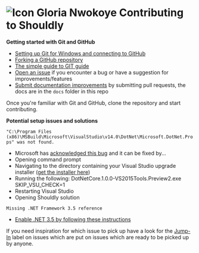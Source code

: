 ![Icon](https://raw.github.com/shouldly/shouldly/master/package_icon.png)
Gloria Nwokoye
Contributing to Shouldly
========================

**Getting started with Git and GitHub**

 * [Setting up Git for Windows and connecting to GitHub](http://help.github.com/win-set-up-git/)
 * [Forking a GitHub repository](http://help.github.com/fork-a-repo/)
 * [The simple guide to GIT guide](http://rogerdudler.github.com/git-guide/)
 * [Open an issue](https://github.com/shouldly/shouldly/issues) if you encounter a bug or have a suggestion for improvements/features
 * [Submit documentation improvements](http://shouldly.readthedocs.org/en/latest) by submitting pull requests, the docs are in the `docs` folder in this repo

Once you're familiar with Git and GitHub, clone the repository and start contributing.

**Potential setup issues and solutions**

`"C:\Program Files (x86)\MSBuild\Microsoft\VisualStudio\v14.0\DotNet\Microsoft.DotNet.Props" was not found.`

* Microsoft has [acknowledged this bug](https://docs.microsoft.com/en-us/dotnet/articles/core/windows-prerequisites) and it can be fixed by...
* Opening command prompt
* Navigating to the directory containing your Visual Studio upgrade installer ([get the installer here](https://www.microsoft.com/net/core#windows))
* Running the following: DotNetCore.1.0.0-VS2015Tools.Preview2.exe SKIP_VSU_CHECK=1
* Restarting Visual Studio
* Opening Shouldly solution

`Missing .NET Framework 3.5 reference`

* [Enable .NET 3.5 by following these instructions](https://msdn.microsoft.com/en-us/library/hh506443(v=vs.110).aspx#ControlPanel)

If you need inspiration for which issue to pick up have a look for the [Jump-In](https://github.com/shouldly/shouldly/labels/Jump-In) label on issues which are put on issues which are ready to be picked up by anyone. 